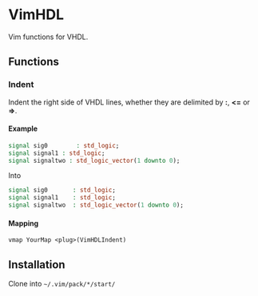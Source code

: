 # VimHDL

Vim functions for VHDL.

## Functions

### Indent
Indent the right side of VHDL lines, whether they are delimited by __:__, __<=__ or __=>__.

#### Example
```VHDL
signal sig0        : std_logic;
signal signal1 : std_logic;
signal signaltwo : std_logic_vector(1 downto 0);
```
Into
```VHDL
signal sig0       : std_logic;
signal signal1    : std_logic;
signal signaltwo  : std_logic_vector(1 downto 0);
```
#### Mapping
```VimScript
vmap YourMap <plug>(VimHDLIndent)
```

## Installation
Clone into `~/.vim/pack/*/start/`

